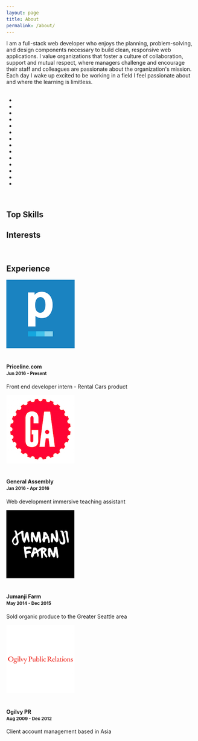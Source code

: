 ```yaml
---
layout: page
title: About
permalink: /about/
---
```


<div class="abt-me">I am a full-stack web developer who enjoys the planning, problem-solving, and design components necessary to build clean, responsive web applications. I value organizations that foster a culture of collaboration, support and mutual respect, where managers challenge and encourage their staff and colleagues are passionate about the organization's mission. Each day I wake up excited to be working in a field I feel passionate about and where the learning is limitless.
</div>
<br />
<div class="row">
	<div class="col-xs-12">
		<div class="col-xs-1"></div>
		<div class="col-xs-10">
		<ul class="dev-icons">
			<li><i class="devicon-angularjs-plain"></i></li>
			<li><i class="devicon-bootstrap-plain"></i></li>
			<li><i class="devicon-css3-plain"></i></li>
			<li><i class="devicon-github-plain"></i></li>
			<li><i class="devicon-heroku-plain"></i></li>
			<li><i class="devicon-html5-plain"></i></li>
			<li><i class="devicon-javascript-plain"></i></li>
			<li><i class="devicon-jquery-plain"></i></li>
			<li><i class="devicon-mongodb-plain"></i></li>
			<li><i class="devicon-nodejs-plain"></i></li>
			<li><i class="devicon-postgresql-plain"></i></li>
			<li><i class="devicon-rails-plain"></i></li>
			<li><i class="devicon-ruby-plain"></i></li>
			<li><i class="devicon-sass-original"></i></li>
		</ul>
		</div>
		<div class="col-xs-1"></div>
	</div>
</div>
<br />
<div class="row">
	<div class="col-xs-12">
		<div id="rad-chart1" class="rad-charts col-sm-6">
			<h2>Top Skills</h2>
			<canvas id="myChart" width="400" height="400"></canvas>
		</div>
		<div class="rad-charts col-sm-6">
			<h2>Interests</h2>
			<canvas id="secChart" width="400" height="400"></canvas>
		</div>
	</div>
</div>
<br />
<div class="rad-charts row exp-icons">
		<h2>Experience</h2>
		<div class="col-md-6">
			<div><a href="https://www.priceline.com/"><img src="/assets/images/pcln_logo.png" /></a></div>
			<br />
			<h4>Priceline.com<br /><small>Jun 2016 - Present</small></h4>
			<p>Front end developer intern - Rental Cars product</p>
		</div>
		<div class="col-md-6">
			<div><a href="https://generalassemb.ly/seattle"><img src="/assets/images/ga_logo.jpeg" /></a></div>
			<br />
			<h4>General Assembly<br /><small>Jan 2016 - Apr 2016</small></h4>
			<p>Web development immersive teaching assistant</p>
		</div>
		<div class="col-md-6">
			<div><a href="http://www.jumanjifarm.com/"><img src="/assets/images/JF_logo.png" /></a></div>
			<br />
			<h4>Jumanji Farm<br /><small>May 2014 - Dec 2015</small></h4>
			<p>Sold organic produce to the Greater Seattle area</p>
		</div>
		<div class="col-md-6">
			<div><a href="https://www.ogilvypr.com/"><img src="/assets/images/logo-ogilvy.png" /></a></div>
			<br />
			<h4>Ogilvy PR<br /><small>Aug 2009 - Dec 2012</small></h4>
			<p>Client account management based in Asia</p>
		</div>
</div>
